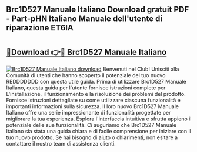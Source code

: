 ## Brc1D527 Manuale Italiano Download gratuit PDF - Part-pHN Italiano Manuale dell'utente di riparazione ET6lA

# <h2><a href="http://dfcfvt8.blite.top/?on=Brc1D527+Manuale+Italiano">🔗Download 👉🔴 Brc1D527 Manuale Italiano</a></h2>

[![Brc1D527 Manuale Italiano download](https://i.imgur.com/lujVjoI.png)](http://dfcfvt8.blite.top/?on=Brc1D527+Manuale+Italiano)
Benvenuti nel Club! Unisciti alla Comunità di utenti che hanno scoperto il potenziale del tuo nuovo REDDDDDDD con questa utile guida. Prima di utilizzare Brc1D527 Manuale Italiano, questa guida per l'utente fornisce istruzioni complete per L'installazione, il funzionamento e la risoluzione dei problemi del prodotto. Fornisce istruzioni dettagliate su come utilizzare ciascuna funzionalità e importanti informazioni sulla sicurezza. Il loro nuovo Brc1D527 Manuale Italiano offre una serie impressionante di funzionalità progettate per migliorare la tua esperienza. Esplora l'interfaccia intuitiva e sfrutta appieno il potenziale delle sue funzionalità. Ci auguriamo che Brc1D527 Manuale Italiano sia stata una guida chiara e di facile comprensione per iniziare con il tuo nuovo prodotto. Se hai bisogno di aiuto o chiarimenti, non esitare a contattare il nostro team di assistenza clienti.
